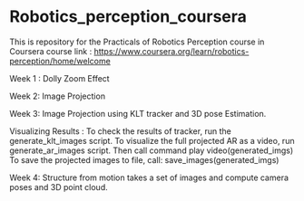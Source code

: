 # Robotics_perception_coursera
This is repository for the Practicals of Robotics Perception course in Coursera
course link : https://www.coursera.org/learn/robotics-perception/home/welcome

Week 1 : Dolly Zoom Effect

Week 2: Image Projection

Week 3: Image Projection using KLT tracker and 3D pose Estimation.

Visualizing Results : To check the results of tracker, run the generate_klt_images script. 
                      To visualize the full projected AR as a video, run generate_ar_images script. Then call command play video(generated_imgs)
                      To save the projected images to file, call: save_images(generated_imgs)

Week 4: Structure from motion takes a set of images and compute camera poses and 3D point cloud. 
